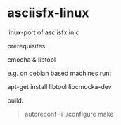 # asciisfx-linux

linux-port of asciisfx in c

prerequisites:

cmocha & libtool

e.g. on debian based machines run:

apt-get install libtool libcmocka-dev

build:

> autoreconf -i
> ./configure
> make
